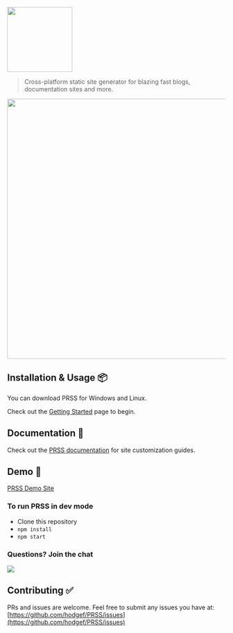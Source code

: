  <div>
 <p><a href="https://prss.io/"><img src="https://i.imgur.com/YRgThpr.png" width="150" /></a></p>
<blockquote>Cross-platform static site generator for blazing fast blogs, documentation sites and more.</blockquote>
 <div><a href="https://prss.io/"><img src="https://i.imgur.com/GY8XQdz.gif" width="600" /></a></div>
 </div>


## Installation & Usage 📦
You can download PRSS for Windows and Linux.
  
Check out the [Getting Started](https://prss.io) page to begin.

## Documentation 📖
Check out the [PRSS documentation](https://hodgef.com/prss) for site customization guides.


## Demo 🚀
[PRSS Demo Site](https://prss-io.github.io/demo-slate-theme/)


### To run PRSS in dev mode

* Clone this repository
* `npm install`
* `npm start`

### Questions? Join the chat

<a href="https://discordapp.com/invite/SJexsCG" title="Join our Discord chat" target="_blank"><img src="https://discordapp.com/api/guilds/498978399801573396/widget.png?style=banner2" align="center"></a>


## Contributing ✅ 

PRs and issues are welcome. Feel free to submit any issues you have at:
[https://github.com/hodgef/PRSS/issues](https://github.com/hodgef/PRSS/issues)
